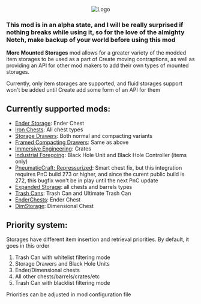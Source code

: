 <p align="center"><img src="https://imgur.com/yrrR3Lf.gif" alt="Logo"></p>

### This mod is in an alpha state, and I will be really surprised if nothing breaks while using it, so for the love of the almighty Notch, make backup of your world before using this mod

**More Mounted Storages** mod allows for a greater variety of the modded item storages to be used as a part of Create moving contraptions, as well as providing an API for other mod makers to add their own types of mounted storages.

Currently, only item storages are supported, and fluid storages support won't be added until Create add some form of an API for them

## Currently supported mods:
- [Ender Storage](https://www.curseforge.com/minecraft/mc-mods/ender-storage-1-8): Ender Chest
- [Iron Chests](https://www.curseforge.com/minecraft/mc-mods/iron-chests): All chest types
- [Storage Drawers](https://www.curseforge.com/minecraft/mc-mods/storage-drawers): Both normal and compacting variants
- [Framed Compacting Drawers](https://www.curseforge.com/minecraft/mc-mods/framed-compacting-drawers): Same as above
- [Immersive Engineering](https://www.curseforge.com/minecraft/mc-mods/immersive-engineering): Crates
- [Industrial Foregoing](https://www.curseforge.com/minecraft/mc-mods/industrial-foregoing): Black Hole Unit and Black Hole Controller (items only)
- [PneumaticCraft: Repressurized](https://www.curseforge.com/minecraft/mc-mods/pneumaticcraft-repressurized): Smart chest fix, but this integration requires PnC build 273 or higher, and since the curent public build is 272, this bugfix won't be in play until the next PnC update
- [Expanded Storage](https://www.curseforge.com/minecraft/mc-mods/expanded-storage-forge): all chests and barrels types
- [Trash Cans](https://www.curseforge.com/minecraft/mc-mods/trash-cans): Trash Can and Ultimate Trash Can
- [EnderChests](https://www.curseforge.com/minecraft/mc-mods/enderchests): Ender Chest
- [DimStorage](https://www.curseforge.com/minecraft/mc-mods/dimstorage): Dimensional Chest

## Priority system:
Storages have different item insertion and retrieval priorities. By default, it goes in this order
1. Trash Can with whitelist filtering mode
2. Storage Drawers and Black Hole Units
3. Ender/Dimensional chests
4. All other chests/barrels/crates/etc
5. Trash Can with blacklist filtering mode

Priorities can be adjusted in mod configuration file
